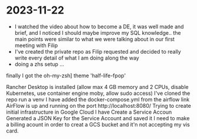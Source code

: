 # 2023-11-22

- I watched the video about how to become a DE, it was well made and brief, and I noticed I should maybe improve my SQL knowledge.. the main points were similar to what we were talking about in our first meeting with Filip 
- I've created the private repo as Filip requested and decided to really write every detail of what I am doing along the way
- doing a zhs setup ...

finally I got the oh-my-zsh] theme 'half-life-fpop'

Rancher Desktop is installed (allow max 4 GB memory and 2 CPUs, disable Kubernetes, use container engine moby, allow sudo access)
I've cloned the repo
 run a venv 
 I have added the docker-compose.yml from the airflow link
 AirFlow is up and running on the port http://localhost:8080/
Trying to create initial infrastructure in Google Cloud
I have Create a Service Accoun 
Generated a JSON Key for the Service Account and saved it 
I need to make a billing acount in order to creat a GCS bucket and it'n not accepting my vis card.



